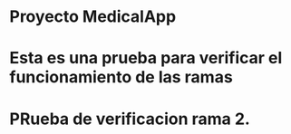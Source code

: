 # Proyecto MedicalApp
# Esta es una prueba para verificar el funcionamiento de las ramas
# PRueba de verificacion rama 2.